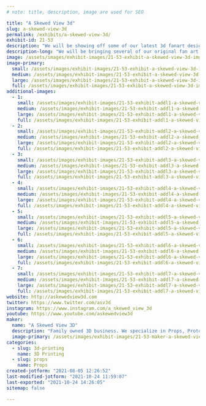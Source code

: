 ```yaml
---
# note: title, description, image are used for SEO

title: "A Skewed View 3d"
slug: a-skewed-view-3d
permalink: /exhibits/a-skewed-view-3d/
exhibit-id: 21-53
description: "We will be showing off some of our latest 3d fanart designs we have modeled &amp; 3d printed. "
description-long: "We will be bringing several of our original fan art designs based on video games, movies, etc that my sons and I enjoy together. We will be bringing a 3d printed house we have textured and finished. We will be bringing a digital picture frame or two to run pics of 3d renders we have done. We will also be bringing our tablet to showcase some full 3d architecture video presentations we have done recently. We will be discussing all of the mentioned above with any and all visitors to OMF. We are stoked to be back at OMF and look forward to seeing everyone there. God bless"
image: /assets/images/exhibit-images/21-53-exhibit-a-skewed-view-3d-img-20210822-114534-large.jpg
image-primary: 
  small: /assets/images/exhibit-images/21-53-exhibit-a-skewed-view-3d-img-20210822-114534-small.jpg
  medium: /assets/images/exhibit-images/21-53-exhibit-a-skewed-view-3d-img-20210822-114534-medium.jpg
  large: /assets/images/exhibit-images/21-53-exhibit-a-skewed-view-3d-img-20210822-114534-large.jpg
  full: /assets/images/exhibit-images/21-53-exhibit-a-skewed-view-3d-img-20210822-114534-full.jpg
additional-images: 
  - 1:
    small: /assets/images/exhibit-images/21-53-exhibit-addl1-a-skewed-view-3d-img-20210822-114543-small.jpg
    medium: /assets/images/exhibit-images/21-53-exhibit-addl1-a-skewed-view-3d-img-20210822-114543-medium.jpg
    large: /assets/images/exhibit-images/21-53-exhibit-addl1-a-skewed-view-3d-img-20210822-114543-large.jpg
    full: /assets/images/exhibit-images/21-53-exhibit-addl1-a-skewed-view-3d-img-20210822-114543-full.jpg
  - 2:
    small: /assets/images/exhibit-images/21-53-exhibit-addl2-a-skewed-view-3d-img-20210822-114549-small.jpg
    medium: /assets/images/exhibit-images/21-53-exhibit-addl2-a-skewed-view-3d-img-20210822-114549-medium.jpg
    large: /assets/images/exhibit-images/21-53-exhibit-addl2-a-skewed-view-3d-img-20210822-114549-large.jpg
    full: /assets/images/exhibit-images/21-53-exhibit-addl2-a-skewed-view-3d-img-20210822-114549-full.jpg
  - 3:
    small: /assets/images/exhibit-images/21-53-exhibit-addl3-a-skewed-view-3d-img-20210822-114554-small.jpg
    medium: /assets/images/exhibit-images/21-53-exhibit-addl3-a-skewed-view-3d-img-20210822-114554-medium.jpg
    large: /assets/images/exhibit-images/21-53-exhibit-addl3-a-skewed-view-3d-img-20210822-114554-large.jpg
    full: /assets/images/exhibit-images/21-53-exhibit-addl3-a-skewed-view-3d-img-20210822-114554-full.jpg
  - 4:
    small: /assets/images/exhibit-images/21-53-exhibit-addl4-a-skewed-view-3d-img-20210822-114603-small.jpg
    medium: /assets/images/exhibit-images/21-53-exhibit-addl4-a-skewed-view-3d-img-20210822-114603-medium.jpg
    large: /assets/images/exhibit-images/21-53-exhibit-addl4-a-skewed-view-3d-img-20210822-114603-large.jpg
    full: /assets/images/exhibit-images/21-53-exhibit-addl4-a-skewed-view-3d-img-20210822-114603-full.jpg
  - 5:
    small: /assets/images/exhibit-images/21-53-exhibit-addl5-a-skewed-view-3d-img-20210822-114800-small.jpg
    medium: /assets/images/exhibit-images/21-53-exhibit-addl5-a-skewed-view-3d-img-20210822-114800-medium.jpg
    large: /assets/images/exhibit-images/21-53-exhibit-addl5-a-skewed-view-3d-img-20210822-114800-large.jpg
    full: /assets/images/exhibit-images/21-53-exhibit-addl5-a-skewed-view-3d-img-20210822-114800-full.jpg
  - 6:
    small: /assets/images/exhibit-images/21-53-exhibit-addl6-a-skewed-view-3d-table-1-small.png
    medium: /assets/images/exhibit-images/21-53-exhibit-addl6-a-skewed-view-3d-table-1-medium.png
    large: /assets/images/exhibit-images/21-53-exhibit-addl6-a-skewed-view-3d-table-1-large.png
    full: /assets/images/exhibit-images/21-53-exhibit-addl6-a-skewed-view-3d-table-1-full.png
  - 7:
    small: /assets/images/exhibit-images/21-53-exhibit-addl7-a-skewed-view-3d-table-2-small.png
    medium: /assets/images/exhibit-images/21-53-exhibit-addl7-a-skewed-view-3d-table-2-medium.png
    large: /assets/images/exhibit-images/21-53-exhibit-addl7-a-skewed-view-3d-table-2-large.png
    full: /assets/images/exhibit-images/21-53-exhibit-addl7-a-skewed-view-3d-table-2-full.png
website: http://askewedview3d.com
twitter: https://www.twitter.com/asv3d
instagram: https://www.instagram.com/a_skewed_view_3d
youtube: https://www.youtube.com/askewedview3d
maker: 
  name: "A Skewed View 3D"
  description: "Family owned 3D business. We specialize in Props, Prototyping, Archviz, 3d Architectural designs, models, renders &amp; prints. We love helping others bring their ideas to life and/or helping them visualize their dream homes with our design, drafting &amp; 3d services. "
  image-primary: /assets/images/exhibit-images/21-53-maker-a-skewed-view-3d-logo-final-medium.png
categories: 
  - slug: 3d-printing
    name: 3D Printing
  - slug: props
    name: Props
created-jotform: "2021-08-05 12:26:52"
last-modified-jotform: "2021-10-24 11:59:07"
last-exported: "2021-10-24 14:26:05"
sitemap: false

---
```

